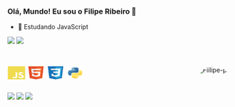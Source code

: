 ### Olá, Mundo! Eu sou o Filipe Ribeiro 👋


- 🌱 Estudando JavaScript

<picture>

<source 
  srcset="https://github-readme-stats.vercel.app/api?username=FiilipeRibeiro&show_icons=true&theme=dark"
  media="(prefers-color-scheme: dark)"/>
  
<source
  srcset="https://github-readme-stats.vercel.app/api?username=FiilipeRibeiro&show_icons=true"
  media="(prefers-color-scheme: light), (prefers-color-scheme: no-preference)"/>
  
<img src="https://github-readme-stats.vercel.app/api?username=anuraghazra&show_icons=true" />

</picture>

<picture>

<img height="132.5em" src="https://github-readme-stats.vercel.app/api/top-langs/?username=FiilipeRibeiro&show_icons=true&theme=dark" />

</picture>

##

<div style="display: inline_block"><br>

  <img align="center" alt="Rafa-Js" height="30" width="40" src="https://raw.githubusercontent.com/devicons/devicon/master/icons/javascript/javascript-plain.svg">
  
  <img align="center" alt="Rafa-HTML" height="30" width="40" src="https://raw.githubusercontent.com/devicons/devicon/master/icons/html5/html5-original.svg">
  
  <img align="center" alt="Rafa-CSS" height="30" width="40" src="https://raw.githubusercontent.com/devicons/devicon/master/icons/css3/css3-original.svg">
  
  <img align="center" alt="Rafa-Python" height="30" width="40" src="https://raw.githubusercontent.com/devicons/devicon/master/icons/python/python-original.svg">
  
  <img align="right" alt="Fiilipe-pic" height="150" style="border-radius:50px;" src="[https://pin.it/6nZFPIQ](https://imageup.me/qzv)">
  
</div>

##

<div> 

  <a href="https://instagram.com/Fiiliperibeiro_" target="_blank"><img src="https://img.shields.io/badge/-Instagram-%23E4405F?style=for-the-badge&logo=instagram&logoColor=white" target="_blank"></a>
  <a href = "mailto:Filipecaldas3999@gmail.com"><img src="https://img.shields.io/badge/-Gmail-%23333?style=for-the-badge&logo=gmail&logoColor=white" target="_blank"></a>
  <a href="https://www.linkedin.com/in/filipe-ribeiro-caldas-67a836258/" target="_blank"><img src="https://img.shields.io/badge/-LinkedIn-%230077B5?style=for-the-badge&logo=linkedin&logoColor=white" target="_blank"></a> 
  
</div>
